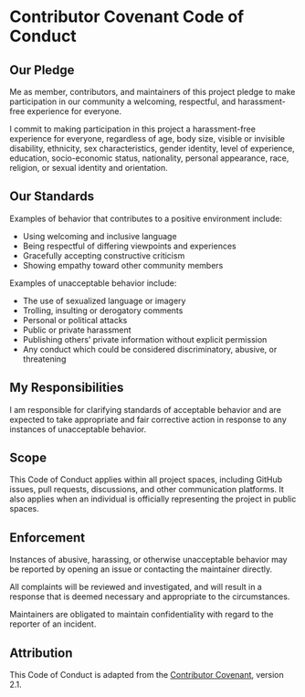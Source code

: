 # Contributor Covenant Code of Conduct

## Our Pledge

Me as member, contributors, and maintainers of this project pledge to make participation in our community a welcoming, respectful, and harassment-free experience for everyone.

I commit to making participation in this project a harassment-free experience for everyone, regardless of age, body size, visible or invisible disability, ethnicity, sex characteristics, gender identity, level of experience, education, socio-economic status, nationality, personal appearance, race, religion, or sexual identity and orientation.

## Our Standards

Examples of behavior that contributes to a positive environment include:

- Using welcoming and inclusive language
- Being respectful of differing viewpoints and experiences
- Gracefully accepting constructive criticism
- Showing empathy toward other community members

Examples of unacceptable behavior include:

- The use of sexualized language or imagery
- Trolling, insulting or derogatory comments
- Personal or political attacks
- Public or private harassment
- Publishing others’ private information without explicit permission
- Any conduct which could be considered discriminatory, abusive, or threatening

## My Responsibilities

I am responsible for clarifying standards of acceptable behavior and are expected to take appropriate and fair corrective action in response to any instances of unacceptable behavior.

## Scope

This Code of Conduct applies within all project spaces, including GitHub issues, pull requests, discussions, and other communication platforms. It also applies when an individual is officially representing the project in public spaces.

## Enforcement

Instances of abusive, harassing, or otherwise unacceptable behavior may be reported by opening an issue or contacting the maintainer directly.

All complaints will be reviewed and investigated, and will result in a response that is deemed necessary and appropriate to the circumstances.

Maintainers are obligated to maintain confidentiality with regard to the reporter of an incident.

## Attribution

This Code of Conduct is adapted from the [Contributor Covenant](https://www.contributor-covenant.org/), version 2.1.
